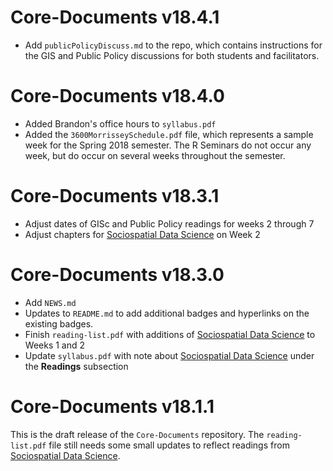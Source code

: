 # Core-Documents v18.4.1  

* Add `publicPolicyDiscuss.md` to the repo, which contains instructions for the GIS and Public Policy discussions for both students and facilitators. 

# Core-Documents v18.4.0

* Added Brandon's office hours to `syllabus.pdf`
* Added the `3600MorrisseySchedule.pdf` file, which represents a sample week for the Spring 2018 semester. The R Seminars do not occur any week, but do occur on several weeks throughout the semester.

# Core-Documents v18.3.1

* Adjust dates of GISc and Public Policy readings for weeks 2 through 7
* Adjust chapters for [Sociospatial Data Science](http://chris-prener.github.io/SSDSBook/) on Week 2

# Core-Documents v18.3.0

* Add `NEWS.md`
* Updates to `README.md` to add additional badges and hyperlinks on the existing badges.
* Finish `reading-list.pdf` with additions of [Sociospatial Data Science](http://chris-prener.github.io/SSDSBook/) to Weeks 1 and 2
* Update `syllabus.pdf` with note about [Sociospatial Data Science](http://chris-prener.github.io/SSDSBook/) under the **Readings** subsection

# Core-Documents v18.1.1

This is the draft release of the `Core-Documents` repository. The `reading-list.pdf` file still needs some small updates to reflect readings from [Sociospatial Data Science](http://chris-prener.github.io/SSDSBook/).
